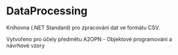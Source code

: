 # DataProcessing
Knihovna (.NET Standard) pro zpracování dat ve formátu CSV.

Vytvořeno pro účely předmětu A2OPN - Objektové programování a návrhové vzory

